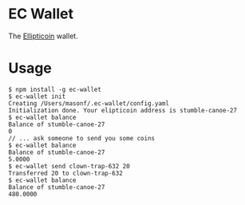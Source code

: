 EC Wallet
=========


The [Ellipticoin](http://www.ellipticoin.org/) wallet.

Usage
=========

    $ npm install -g ec-wallet
    $ ec-wallet init
    Creating /Users/masonf/.ec-wallet/config.yaml
    Initialization done. Your elipticoin address is stumble-canoe-27
    $ ec-wallet balance
    Balance of stumble-canoe-27
    0
    // ... ask someone to send you some coins
    $ ec-wallet balance
    Balance of stumble-canoe-27
    5.0000
    $ ec-wallet send clown-trap-632 20
    Transferred 20 to clown-trap-632
    $ ec-wallet balance
    Balance of stumble-canoe-27
    480.0000
